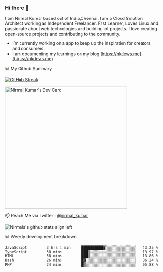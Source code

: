 ### Hi there 👋

 I am Nirmal Kumar based out of India,Chennai. I am a Cloud Solution Architect working as Independent Freelancer. Fast Learner, Loves Linux and passionate about web technologies and building iot projects. I love creating open-source projects and contributing to the community.

- I’m currently working on a app to keep up the inspiration for creators and consumers.
- I am documenting my learnings on my blog [https://nkdews.me](https://nkdews.me)


📊 My Github Summary

[![GitHub Streak](https://github-readme-streak-stats.herokuapp.com?user=nk-gears&theme=dark&hide_border=true&date_format=M%20j%5B%2C%20Y%5D)](https://git.io/streak-stats)

<a href="https://app.daily.dev/nirmal_kumar"><img src="https://api.daily.dev/devcards/a16cfcf02d384b16b41de71ce4d1d811.png?r=8ve" width="400" alt="Nirmal Kumar's Dev Card"/></a>

📫 Reach Me via  Twitter : [@nirmal_kumar](https://twitter.com/nirmal_kumar)

![Nirmals's github stats align left](https://github-readme-stats.vercel.app/api?username=nk-gears&show_icons=true)


📊 Weekly development breakdown

<!--START_SECTION:waka-->

```text
JavaScript         3 hrs 1 min     ██████████▓░░░░░░░░░░░░░░   43.25 %
TypeScript         58 mins         ███▒░░░░░░░░░░░░░░░░░░░░░   13.97 %
HTML               58 mins         ███▒░░░░░░░░░░░░░░░░░░░░░   13.86 %
Bash               26 mins         █▓░░░░░░░░░░░░░░░░░░░░░░░   06.24 %
PHP                24 mins         █▒░░░░░░░░░░░░░░░░░░░░░░░   05.88 %
```

<!--END_SECTION:waka-->


